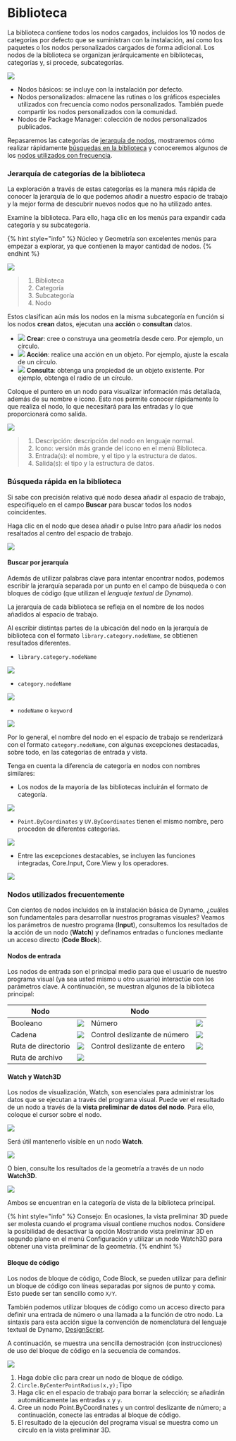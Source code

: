 # Biblioteca

La biblioteca contiene todos los nodos cargados, incluidos los 10 nodos de categorías por defecto que se suministran con la instalación, así como los paquetes o los nodos personalizados cargados de forma adicional. Los nodos de la biblioteca se organizan jerárquicamente en bibliotecas, categorías y, si procede, subcategorías.

![](images/3-2/library-libraryUI.jpg)

* Nodos básicos: se incluye con la instalación por defecto.
* Nodos personalizados: almacene las rutinas o los gráficos especiales utilizados con frecuencia como nodos personalizados. También puede compartir los nodos personalizados con la comunidad.
* Nodos de Package Manager: colección de nodos personalizados publicados.

Repasaremos las categorías de [jerarquía de nodos](2-library.md#library-hierarchy-for-categories), mostraremos cómo realizar rápidamente [búsquedas en la biblioteca](2-library.md#search-by-hierarchy) y conoceremos algunos de los [nodos utilizados con frecuencia](2-library.md#frequently-used-nodes).

### Jerarquía de categorías de la biblioteca

La exploración a través de estas categorías es la manera más rápida de conocer la jerarquía de lo que podemos añadir a nuestro espacio de trabajo y la mejor forma de descubrir nuevos nodos que no ha utilizado antes.

Examine la biblioteca. Para ello, haga clic en los menús para expandir cada categoría y su subcategoría.

{% hint style="info" %} Núcleo y Geometría son excelentes menús para empezar a explorar, ya que contienen la mayor cantidad de nodos. {% endhint %}

![](images/3-2/library-modifiedandresizelibrarycategories.jpg)

> 1. Biblioteca
> 2. Categoría
> 3. Subcategoría
> 4. Nodo

Estos clasifican aún más los nodos en la misma subcategoría en función si los nodos **crean** datos, ejecutan una **acción** o **consultan** datos.

* ![](<images/3-2/user interface - create.jpg>) **Crear**: cree o construya una geometría desde cero. Por ejemplo, un círculo.
* ![](<images/3-2/user interface - action.jpg>) **Acción**: realice una acción en un objeto. Por ejemplo, ajuste la escala de un círculo.
* ![](<images/3-2/user interface - query.jpg>) **Consulta**: obtenga una propiedad de un objeto existente. Por ejemplo, obtenga el radio de un círculo.

Coloque el puntero en un nodo para visualizar información más detallada, además de su nombre e icono. Esto nos permite conocer rápidamente lo que realiza el nodo, lo que necesitará para las entradas y lo que proporcionará como salida.

![](<images/3-2/user interface - node description.jpg>)

> 1. Descripción: descripción del nodo en lenguaje normal.
> 2. Icono: versión más grande del icono en el menú Biblioteca.
> 3. Entrada(s): el nombre, y el tipo y la estructura de datos.
> 4. Salida(s): el tipo y la estructura de datos.

### Búsqueda rápida en la biblioteca

Si sabe con precisión relativa qué nodo desea añadir al espacio de trabajo, especifíquelo en el campo **Buscar** para buscar todos los nodos coincidentes.

Haga clic en el nodo que desea añadir o pulse Intro para añadir los nodos resaltados al centro del espacio de trabajo.

![](<images/3-2/user interface - search.jpg>)

#### Buscar por jerarquía

Además de utilizar palabras clave para intentar encontrar nodos, podemos escribir la jerarquía separada por un punto en el campo de búsqueda o con bloques de código (que utilizan el _lenguaje textual de Dynamo_).

La jerarquía de cada biblioteca se refleja en el nombre de los nodos añadidos al espacio de trabajo.

Al escribir distintas partes de la ubicación del nodo en la jerarquía de biblioteca con el formato `library.category.nodeName`, se obtienen resultados diferentes.

* `library.category.nodeName`

![](images/3-2/library-searchbyhierarchygeometrypointbycoordinates\(1\).jpg)

* `category.nodeName`

![](images/3-2/library-searchbyhierarchy2pointbycoordinates.jpg)

* `nodeName` o `keyword`

![](images/3-2/library-searchbyhierarchy3bycoordinates.jpg)

Por lo general, el nombre del nodo en el espacio de trabajo se renderizará con el formato `category.nodeName`, con algunas excepciones destacadas, sobre todo, en las categorías de entrada y vista.

Tenga en cuenta la diferencia de categoría en nodos con nombres similares:

* Los nodos de la mayoría de las bibliotecas incluirán el formato de categoría.

![](images/3-2/library-nodecategorydifferences1.jpg)

* `Point.ByCoordinates` y `UV.ByCoordinates` tienen el mismo nombre, pero proceden de diferentes categorías.

![](images/3-2/library-nodecategorydifferences2.jpg)

* Entre las excepciones destacables, se incluyen las funciones integradas, Core.Input, Core.View y los operadores.

![](images/3-2/library-nodecategorydifferences3.jpg)

### Nodos utilizados frecuentemente

Con cientos de nodos incluidos en la instalación básica de Dynamo, ¿cuáles son fundamentales para desarrollar nuestros programas visuales? Veamos los parámetros de nuestro programa (**Input**), consultemos los resultados de la acción de un nodo (**Watch**) y definamos entradas o funciones mediante un acceso directo (**Code Block**).

#### Nodos de entrada

Los nodos de entrada son el principal medio para que el usuario de nuestro programa visual (ya sea usted mismo u otro usuario) interactúe con los parámetros clave. A continuación, se muestran algunos de la biblioteca principal:

| Nodo           |                                           | Nodo           |                                           |
| -------------- | ----------------------------------------- | -------------- | ----------------------------------------- |
| Booleano        | ![](images/3-2/library-boolean.jpg)       | Número         | ![](images/3-2/library-number.jpg)        |
| Cadena         | ![](images/3-2/library-string.jpg)        | Control deslizante de número  | ![](images/3-2/library-numberslider.jpg)  |
| Ruta de directorio | ![](images/3-2/library-directorypath.jpg) | Control deslizante de entero | ![](images/3-2/library-integerslider.jpg) |
| Ruta de archivo      | ![](images/3-2/library-filepath.jpg)      |                |                                           |

#### Watch y Watch3D

Los nodos de visualización, Watch, son esenciales para administrar los datos que se ejecutan a través del programa visual. Puede ver el resultado de un nodo a través de la **vista preliminar de datos del nodo**. Para ello, coloque el cursor sobre el nodo.

![](images/3-2/library-nodepreview.jpg)

Será útil mantenerlo visible en un nodo **Watch**.

![](images/3-2/library-watchnode.jpg)

O bien, consulte los resultados de la geometría a través de un nodo **Watch3D**.

![](images/3-2/library-watch3dnode.gif)

Ambos se encuentran en la categoría de vista de la biblioteca principal.

{% hint style="info" %} Consejo: En ocasiones, la vista preliminar 3D puede ser molesta cuando el programa visual contiene muchos nodos. Considere la posibilidad de desactivar la opción Mostrando vista preliminar 3D en segundo plano en el menú Configuración y utilizar un nodo Watch3D para obtener una vista preliminar de la geometría. {% endhint %}

#### Bloque de código

Los nodos de bloque de código, Code Block, se pueden utilizar para definir un bloque de código con líneas separadas por signos de punto y coma. Esto puede ser tan sencillo como `X/Y`.

También podemos utilizar bloques de código como un acceso directo para definir una entrada de número o una llamada a la función de otro nodo. La sintaxis para esta acción sigue la convención de nomenclatura del lenguaje textual de Dynamo, [DesignScript](../8\_coding\_in\_dynamo/8-1\_code-blocks-and-design-script/2-design-script-syntax.md).

A continuación, se muestra una sencilla demostración (con instrucciones) de uso del bloque de código en la secuencia de comandos.

![](<images/3-2/library-code block demo.gif>)

1. Haga doble clic para crear un nodo de bloque de código.
2. `Circle.ByCenterPointRadius(x,y);`Tipo
3. Haga clic en el espacio de trabajo para borrar la selección; se añadirán automáticamente las entradas `x` y `y`.
4. Cree un nodo Point.ByCoordinates y un control deslizante de número; a continuación, conecte las entradas al bloque de código.
5. El resultado de la ejecución del programa visual se muestra como un círculo en la vista preliminar 3D.
